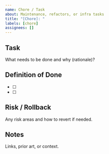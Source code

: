 ```yaml
---
name: Chore / Task
about: Maintenance, refactors, or infra tasks
title: "[Chore]: "
labels: [chore]
assignees: []
---
```


## Task
What needs to be done and why (rationale)?

## Definition of Done
- [ ] 
- [ ] 

## Risk / Rollback
Any risk areas and how to revert if needed.

## Notes
Links, prior art, or context.

